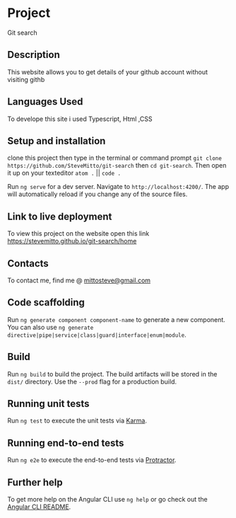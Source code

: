 # Project
Git search

## Description
This website allows you to get details of your github account without visiting githb

## Languages Used
To develope this site i used Typescript, Html ,CSS

## Setup and installation
clone this project then type in the terminal or command prompt `git clone https://github.com/SteveMitto/git-search` then `cd git-search`. Then open it up on your texteditor `atom .` || `code .`

Run `ng serve` for a dev server. Navigate to `http://localhost:4200/`. The app will automatically reload if you change any of the source files.

## Link to live deployment
To view this project on the website open this link https://stevemitto.github.io/git-search/home

## Contacts
To contact me, find me @ mittosteve@gmail.com
## Code scaffolding

Run `ng generate component component-name` to generate a new component. You can also use `ng generate directive|pipe|service|class|guard|interface|enum|module`.

## Build

Run `ng build` to build the project. The build artifacts will be stored in the `dist/` directory. Use the `--prod` flag for a production build.

## Running unit tests

Run `ng test` to execute the unit tests via [Karma](https://karma-runner.github.io).

## Running end-to-end tests

Run `ng e2e` to execute the end-to-end tests via [Protractor](http://www.protractortest.org/).

## Further help

To get more help on the Angular CLI use `ng help` or go check out the [Angular CLI README](https://github.com/angular/angular-cli/blob/master/README.md).
